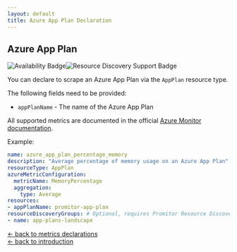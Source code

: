 ```yaml
---
layout: default
title: Azure App Plan Declaration
---
```


## Azure App Plan

![Availability Badge](https://img.shields.io/badge/Available%20Starting-v1.2-green.svg)![Resource Discovery Support Badge](https://img.shields.io/badge/Support%20for%20Resource%20Discovery-Yes-green.svg)

You can declare to scrape an Azure App Plan via the `AppPlan` resource
type.

The following fields need to be provided:

- `appPlanName` - The name of the Azure App Plan

All supported metrics are documented in the official [Azure Monitor documentation](https://docs.microsoft.com/en-us/azure/azure-monitor/platform/metrics-supported#microsoftwebserverfarms).

Example:

```yaml
name: azure_app_plan_percentage_memory
description: "Average percentage of memory usage on an Azure App Plan"
resourceType: AppPlan
azureMetricConfiguration:
  metricName: MemoryPercentage
  aggregation:
    type: Average
resources:
- appPlanName: promitor-app-plan
resourceDiscoveryGroups: # Optional, requires Promitor Resource Discovery agent (https://promitor.io/concepts/how-it-works#using-resource-discovery)
- name: app-plans-landscape
```

<!-- markdownlint-disable MD033 -->
[&larr; back to metrics declarations](/configuration/v2.x/metrics)<br />
[&larr; back to introduction](/)
<!-- markdownlint-enable -->
